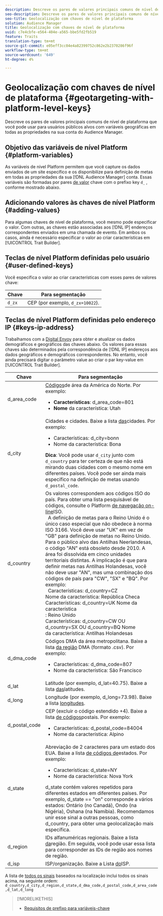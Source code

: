 ```yaml
---
description: Descreve os pares de valores principais comuns de nível de plataforma que você pode usar para usuários públicos alvos com variáveis geográficas em todas as propriedades na sua conta do Audience Manager.
seo-description: Descreve os pares de valores principais comuns de nível de plataforma que você pode usar para usuários públicos alvos com variáveis geográficas em todas as propriedades na sua conta do Audience Manager.
seo-title: Geolocalização com chaves de nível de plataforma
solution: Audience Manager
title: Geolocalização com chaves de nível de plataforma
uuid: c7e4cbfe-e564-404e-a565-bbe5fd2fb519
feature: Traits
translation-type: tm+mt
source-git-commit: e05eff3cc04e4a82399752c862e2b2370286f96f
workflow-type: tm+mt
source-wordcount: '649'
ht-degree: 4%

---
```



# Geolocalização com chaves de nível de plataforma {#geotargeting-with-platform-level-keys}

Descreve os pares de valores principais comuns de nível de plataforma que você pode usar para usuários públicos alvos com variáveis geográficas em todas as propriedades na sua conta do Audience Manager.

<!-- c_tb_platform_vars.xml -->

## Objetivo das variáveis de nível Platform {#platform-variables}

As variáveis de nível Platform permitem que você capture os dados enviados de um site específico e os disponibilize para definição de metas em todas as propriedades da sua [!DNL Audience Manager] conta. Essas variáveis são formadas por pares [de valor](../../reference/key-value-pairs-explained.md) chave com o prefixo key `d_` , conforme mostrado abaixo.

## Adicionando valores às chaves de nível Platform {#adding-values}

Para algumas chaves de nível de plataforma, você mesmo pode especificar o valor. Com outras, as chaves estão associadas aos [!DNL IP] endereços correspondentes enviados em uma chamada de evento. Em ambos os casos, ainda é necessário especificar o valor ao criar características em [!UICONTROL Trait Builder].

## Teclas de nível Platform definidas pelo usuário {#user-defined-keys}

Você especifica o valor ao criar características com esses pares de valores chave:

| Chave | Para segmentação |
|---|---|
| `d_zx` | CEP (por exemplo, `d_zx=10022`). |

## Teclas de nível Platform definidas pelo endereço IP {#keys-ip-address}

Trabalhamos com a [Digital Envoy](https://www.digitalenvoy.com/) para obter e atualizar os dados demográficos e geográficos das chaves abaixo. Os valores para essas chaves são determinados pela correspondência de [!DNL IP] endereços aos dados geográficos e demográficos correspondentes. No entanto, você ainda precisará digitar o parâmetro value ao criar o par key-value em [!UICONTROL Trait Builder].

| Chave | Para segmentação |
|--- |--- |
| d_area_code | [Códigos](https://en.wikipedia.org/wiki/List_of_North_American_Numbering_Plan_area_codes)de área da América do Norte.  Por exemplo: <ul><li>**Características**:  d_area_code=801</li><li>**Nome** da característica: Utah</li></ul> |
| d_city | Cidades e cidades. Baixe a lista [das](assets/d_city.txt)cidades.  Por exemplo: <ul><li>Características:  d_city=bonn</li><li>Nome da característica: Bona</li></ul> **Dica**: Você pode usar `d_city` junto com `d_country` para ter certeza de que não está mirando duas cidades com o mesmo nome em diferentes países. Você pode ser ainda mais específico na definição de metas usando `d_postal_code`. |
| d_country | Os valores correspondem aos códigos ISO do país. Para obter uma lista pesquisável de códigos, consulte o Platform [de navegação on-line](https://www.iso.org/obp/ui/#home)ISO. <br>  A definição de metas para o Reino Unido é o único caso especial que não obedece à norma ISO 3166. Você deve usar &quot;UK&quot; em vez de &quot;GB&quot; para definição de metas no Reino Unido.  Para o público alvo das Antilhas Neerlandesas, o código &quot;AN&quot; está obsoleto desde 2010. A área foi dissolvida em cinco unidades territoriais distintas. A implicação é que para definir metas nas Antilhas Holandesas, você não deve usar &quot;AN&quot;, mas uma combinação dos códigos de país para &quot;CW&quot;, &quot;SX&quot; e &quot;BQ&quot;.  Por exemplo:  <br>  Características:  d_country=CZ <br>Nome da característica: República Checa <br>Características:  d_country=UK Nome da característica <br>: Reino Unido <br>Características:  d_country=CW OU d_country=SX OU d_country=BQ Nome <br>da característica: Antilhas Holandesas |
| d_dma_code | Códigos DMA da área metropolitana. Baixe a lista [da região](assets/DMAregions.csv) DMA (formato .csv).  Por exemplo: <ul><li>Características:  d_dma_code=807</li><li>Nome da característica: São Francisco</li></ul> |
| d_lat | Latitude (por exemplo, d_lat=40.75). Baixe a lista [das](assets/d_lat.txt)latitudes. |
| d_long | Longitude (por exemplo, d_long=73.98). Baixe a lista [longitudes](assets/d_long.txt). |
| d_postal_code | CEP (excluir o código estendido +4). Baixe a lista [de códigos](assets/d_postal_code.txt)postais.  Por exemplo: <ul><li>Características:  d_postal_code=84004 </li><li>Nome da característica: Alpino</li></ul> |
| d_state | Abreviação de 2 caracteres para um estado dos EUA. Baixe a lista [de códigos de](assets/d_state.txt)estados.  Por exemplo: <ul><li>Características:  d_state=NY </li><li>Nome da característica: Nova York</li></ul>d_state contém valores repetidos para diferentes estados em diferentes países. Por exemplo, d_state == &quot;on&quot; corresponde a vários estados: Ontário (no Canadá), Ondo (na Nigéria), Oshana (na Namíbia). Recomendamos unir esse sinal a outras pessoas, como d_country, para obter uma geolocalização mais específica. |
| d_region | IDs alfanuméricas regionais. Baixe a lista [da](assets/Country_RegionCodes_City.csv)região.  Em seguida, você pode usar essa lista para corresponder as IDs de região aos nomes de região. |
| d_isp | ISP/organização. Baixe a Lista [do](assets/d_isp.txt)ISP. |

A lista de [todos os sinais](assets/all.txt) baseados na localização inclui todos os sinais acima, na seguinte ordem: `d_country,d_city,d_region,d_state,d_dma_code,d_postal_code,d_area_code,d_lat,d_long`

>[!MORELIKETHIS]
>
>* [Requisitos de prefixo para variáveis-chave](../../features/traits/trait-variable-prefixes.md)

